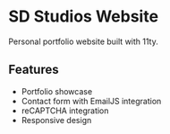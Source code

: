 # SD Studios Website

Personal portfolio website built with 11ty.

## Features
- Portfolio showcase
- Contact form with EmailJS integration
- reCAPTCHA integration
- Responsive design 